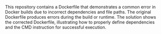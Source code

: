 This repository contains a Dockerfile that demonstrates a common error in Docker builds due to incorrect dependencies and file paths. The original Dockerfile produces errors during the build or runtime. The solution shows the corrected Dockerfile, illustrating how to properly define dependencies and the CMD instruction for successful execution.